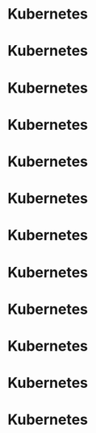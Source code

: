 # Kubernetes
# Kubernetes
# Kubernetes
# Kubernetes
# Kubernetes
# Kubernetes
# Kubernetes
# Kubernetes
# Kubernetes
# Kubernetes
# Kubernetes
# Kubernetes
